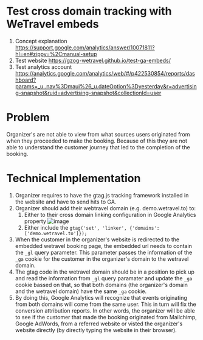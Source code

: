 # Test cross domain tracking with WeTravel embeds

1. Concept explanation https://support.google.com/analytics/answer/10071811?hl=en#zippy=%2Cmanual-setup
2. Test website https://gzog-wetravel.github.io/test-ga-embeds/
3. Test analytics account https://analytics.google.com/analytics/web/#/p422530854/reports/dashboard?params=_u..nav%3Dmaui%26_u.dateOption%3Dyesterday&r=advertising-snapshot&ruid=advertising-snapshot&collectionId=user


# Problem
Organizer's are not able to view from what sources users originated from when they proceeded to make the booking. Because of this they are not able to understand the customer journey that led to the completion of the booking.

# Technical Implementation

1. Organizer requires to have the gtag.js tracking framework installed in the website and have to send hits to GA.
2. Organizer should add their webtravel domain (e.g. demo.wetravel.to) to:
    1. Either to their cross domain linking configuration in Google Analytics property ![image](https://github.com/gzog-wetravel/test-ga-embeds/assets/155722895/90c69a53-3b87-48c4-8c44-382cbe2730c3)
    2. Either include the `gtag('set', 'linker', {'domains': ['demo.wetravel.to']});`
3. When the customer in the organizer's website is redirected to the embedded wetravel booking page, the embedded url needs to contain the `_gl` query parameter. This parameter passes the information of the `_ga` cookie for the customer in the organizer's domain
to the wetravel domain.
4. The gtag code in the wetravel domain should be in a position to pick up and read the information from `_gl` query paramater and update the `_ga` cookie bassed on that, so that both domains (the organizer's domain and the wetravel domain) have the same `_ga` cookie.
5. By doing this, Google Analytics will recognize that events originating from both domains will come from the same user. This in turn will fix the conversion attribution reports. In other words, the organizer will be able to see if the customer that made the booking originated from Mailchimp,
Google AdWords, from a referred website or visted the organizer's website directly (by directly typing the website in their browser).